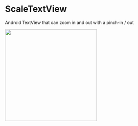 # ScaleTextView
 Android TextView that can zoom in and out with a pinch-in / out

<img src="https://github.com/birdsea/ScaleTextView/wiki/images/demo.gif" width="300px">
